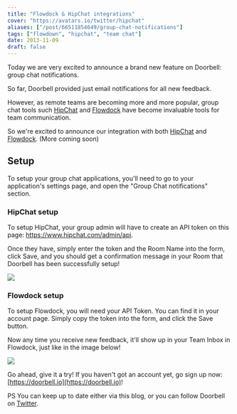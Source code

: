 ```yaml
---
title: "Flowdock & HipChat integrations"
cover: "https://avatars.io/twitter/hipchat"
aliases: ["/post/66511854649/group-chat-notifications"]
tags: ["flowdown", "hipchat", "team chat"]
date: 2013-11-09
draft: false
---
```


Today we are very excited to announce a brand new feature on Doorbell: group chat notifications.

So far, Doorbell provided just email notifications for all new feedback.

However, as remote teams are becoming more and more popular, group chat tools such [HipChat](https://hipchat.com) and [Flowdock](https://www.flowdock.com) have become invaluable tools for team communication.

<!--more-->

So we're excited to announce our integration with both [HipChat](https://hipchat.com) and [Flowdock](https://www.flowdock.com). (More coming soon)

## Setup

To setup your group chat applications, you'll need to go to your application's settings page, and open the "Group Chat notifications" section.

### HipChat setup

To setup HipChat, your group admin will have to create an API token on this page: https://www.hipchat.com/admin/api.

Once they have, simply enter the token and the Room Name into the form, click Save, and you should get a confirmation message in your Room that Doorbell has been successfully setup!

![](/img/integrations/chat/hipchat.png)

### Flowdock setup

To setup Flowdock, you will need your API Token. You can find it in your account page. Simply copy the token into the form, and click the Save button.

Now any time you receive new feedback, it'll show up in your Team Inbox in Flowdock, just like in the image below!

![](/img/integrations/chat/flowdock.png)

Go ahead, give it a try! If you haven't got an account yet, go sign up now: [https://doorbell.io](https://doorbell.io)!

PS You can keep up to date either via this blog, or you can follow Doorbell on [Twitter](https://twitter.com/doorbell_io).
